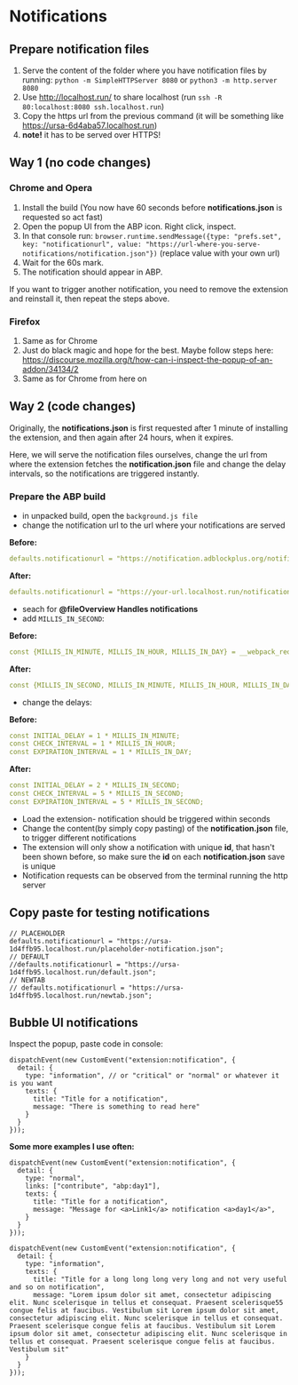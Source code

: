 # Notifications

## Prepare notification files

1. Serve the content of the folder where you have notification files by running: `python -m SimpleHTTPServer 8080` or `python3 -m http.server 8080`
1. Use http://localhost.run/ to share localhost (run `ssh -R 80:localhost:8080 ssh.localhost.run`)
1. Copy the https url from the previous command (it will be something like https://ursa-6d4aba57.localhost.run)
1. **note!** it has to be served over HTTPS!

## Way 1 (no code changes)

### Chrome and Opera

1. Install the build (You now have 60 seconds before **notifications.json** is requested so act fast)
1. Open the popup UI from the ABP icon. Right click, inspect.
1. In that console run: `browser.runtime.sendMessage({type: "prefs.set", key: "notificationurl", value: "https://url-where-you-serve-notifications/notification.json"})` (replace value with your own url)
1. Wait for the 60s mark.
1. The notification should appear in ABP.

If you want to trigger another notification, you need to remove the extension and reinstall it, then repeat the steps above.

### Firefox

1. Same as for Chrome
1. Just do black magic and hope for the best. Maybe follow steps here: https://discourse.mozilla.org/t/how-can-i-inspect-the-popup-of-an-addon/34134/2
1. Same as for Chrome from here on


## Way 2 (code changes)

Originally, the **notifications.json** is first requested after 1 minute of installing the extension, and then again after 24 hours, when it expires.

Here, we will serve the notification files ourselves, change the url from where the extension fetches the **notification.json** file and change the delay intervals, so the notifications are triggered instantly.


### Prepare the ABP build

* in unpacked build, open the `background.js file`
* change the notification url to the url where your notifications are served

**Before:**
```yml title=original
defaults.notificationurl = "https://notification.adblockplus.org/notification.json";
```

**After:**
```yml title=changed
defaults.notificationurl = "https://your-url.localhost.run/notification.json";
```

* seach for **@fileOverview Handles notifications**
* add `MILLIS_IN_SECOND`:

**Before:**
```yml title=original
const {MILLIS_IN_MINUTE, MILLIS_IN_HOUR, MILLIS_IN_DAY} = __webpack_require__(15);
```

**After:**
```yml title=changed
const {MILLIS_IN_SECOND, MILLIS_IN_MINUTE, MILLIS_IN_HOUR, MILLIS_IN_DAY} = __webpack_require__(15);
```

* change the delays:

**Before:**
```yml title=original
const INITIAL_DELAY = 1 * MILLIS_IN_MINUTE;
const CHECK_INTERVAL = 1 * MILLIS_IN_HOUR;
const EXPIRATION_INTERVAL = 1 * MILLIS_IN_DAY;
```

**After:**
```yml title=changed
const INITIAL_DELAY = 2 * MILLIS_IN_SECOND;
const CHECK_INTERVAL = 5 * MILLIS_IN_SECOND;
const EXPIRATION_INTERVAL = 5 * MILLIS_IN_SECOND;
```

* Load the extension- notification should be triggered within seconds
* Change the content(by simply copy pasting) of the **notification.json** file, to trigger different notifications
* The extension will only show a notification with unique **id**, that hasn't been shown before, so make sure the **id** on each **notification.json** save is unique
* Notification requests can be observed from the terminal running the http server

## Copy paste for testing notifications

```
// PLACEHOLDER
defaults.notificationurl = "https://ursa-1d4ffb95.localhost.run/placeholder-notification.json";
// DEFAULT
//defaults.notificationurl = "https://ursa-1d4ffb95.localhost.run/default.json";
// NEWTAB
// defaults.notificationurl = "https://ursa-1d4ffb95.localhost.run/newtab.json";
```

## Bubble UI notifications

Inspect the popup, paste code in console:

```
dispatchEvent(new CustomEvent("extension:notification", {
  detail: {
    type: "information", // or "critical" or "normal" or whatever it is you want
    texts: {
      title: "Title for a notification",
      message: "There is something to read here"
    }
  }
}));
```

**Some more examples I use often:**
```
dispatchEvent(new CustomEvent("extension:notification", {
  detail: {
    type: "normal",
    links: ["contribute", "abp:day1"],
    texts: {
      title: "Title for a notification",
      message: "Message for <a>Link1</a> notification <a>day1</a>",
    }
  }
}));
```

```
dispatchEvent(new CustomEvent("extension:notification", {
  detail: {
    type: "information",
    texts: {
      title: "Title for a long long long very long and not very useful and so on notification",
      message: "Lorem ipsum dolor sit amet, consectetur adipiscing elit. Nunc scelerisque in tellus et consequat. Praesent scelerisque55 congue felis at faucibus. Vestibulum sit Lorem ipsum dolor sit amet, consectetur adipiscing elit. Nunc scelerisque in tellus et consequat. Praesent scelerisque congue felis at faucibus. Vestibulum sit Lorem ipsum dolor sit amet, consectetur adipiscing elit. Nunc scelerisque in tellus et consequat. Praesent scelerisque congue felis at faucibus. Vestibulum sit"
    }
  }
}));
```
